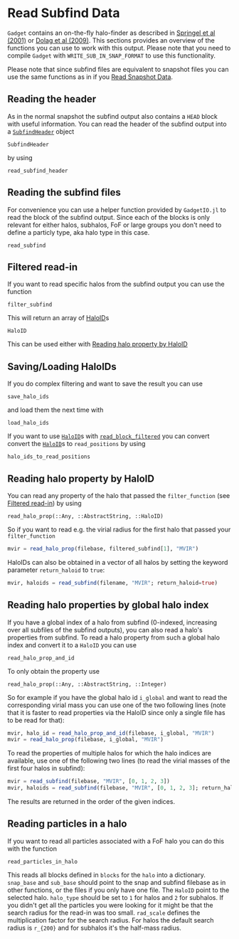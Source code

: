 # Read Subfind Data

`Gadget` contains an on-the-fly halo-finder as described in [Springel et al (2001)](https://ui.adsabs.harvard.edu/link_gateway/2001MNRAS.328..726S/doi:10.1046/j.1365-8711.2001.04912.x) or [Dolag et al (2009)](https://ui.adsabs.harvard.edu/link_gateway/2009MNRAS.399..497D/doi:10.1111/j.1365-2966.2009.15034.x).
This sections provides an overview of the functions you can use to work with this output.
Please note that you need to compile `Gadget` with `WRITE_SUB_IN_SNAP_FORMAT` to use this functionality.

Please note that since subfind files are equivalent to snapshot files you can use the same functions as in if you [Read Snapshot Data](@ref).

## Reading the header

As in the normal snapshot the subfind output also contains a `HEAD` block with useful information.
You can read the header of the subfind output into a [`SubfindHeader`](@ref) object

```@docs
SubfindHeader
```

by using

```@docs
read_subfind_header
```

## Reading the subfind files

For convenience you can use a helper function provided by `GadgetIO.jl` to read the block of the subfind output. Since each of the blocks is only relevant for either halos, subhalos, FoF or large groups you don't need to define a particly type, aka halo type in this case.

```@docs
read_subfind
```

## Filtered read-in

If you want to read specific halos from the subfind output you can use the function

```@docs
filter_subfind
```

This will return an array of [HaloID](@ref)s 

```@docs
HaloID
```

This can be used either with [Reading halo property by HaloID](@ref) 

## Saving/Loading HaloIDs

If you do complex filtering and want to save the result you can use

```@docs
save_halo_ids
```

and load them the next time with 

```@docs
load_halo_ids
```


If you want to use [`HaloID`](@ref)s with [`read_block_filtered`](@ref) you can convert convert the [`HaloID`](@ref)s to `read_positions` by using

```@docs
halo_ids_to_read_positions
```


## Reading halo property by HaloID

You can read any property of the halo that passed the `filter_function` (see [Filtered read-in](@ref)) by using 

```@docs
read_halo_prop(::Any, ::AbstractString, ::HaloID)
```

So if you want to read e.g. the virial radius for the first halo that passed your `filter_function`

```julia
mvir = read_halo_prop(filebase, filtered_subfind[1], "MVIR")
```

HaloIDs can also be obtained in a vector of all halos by setting the keyword parameter `return_haloid` to `true`:

```julia
mvir, haloids = read_subfind(filename, "MVIR"; return_haloid=true)
```

## Reading halo properties by global halo index

If you have a global index of a halo from subfind (0-indexed, increasing over all subfiles of the subfind outputs), you can also read a halo's properties from subfind. To read a halo property from such a global halo index and convert it to a `HaloID` you can use 

```@docs
read_halo_prop_and_id
```

To only obtain the property use

```@docs
read_halo_prop(::Any, ::AbstractString, ::Integer)
```


So for example if you have the global halo id `i_global` and want to read the corresponding virial mass you can use one of the two following lines (note that it is faster to read properties via the HaloID since only a single file has to be read for that):

```julia
mvir, halo_id = read_halo_prop_and_id(filebase, i_global, "MVIR")
mvir = read_halo_prop(filebase, i_global, "MVIR")
```

To read the properties of multiple halos for which the halo indices are available, use one of the following two lines (to read the virial masses of the first four halos in subfind):

```julia
mvir = read_subfind(filebase, "MVIR", [0, 1, 2, 3])
mvir, haloids = read_subfind(filebase, "MVIR", [0, 1, 2, 3]; return_haloid=true)
```

The results are returned in the order of the given indices.


## Reading particles in a halo

If you want to read all particles associated with a FoF halo you can do this with the function 

```@docs
read_particles_in_halo
```

This reads all blocks defined in `blocks` for the `halo` into a dictionary. `snap_base` and `sub_base` should point to the snap and subfind filebase as in other functions, or the files if you only have one file. The `HaloID` point to the selected halo. `halo_type` should be set to `1` for halos and `2` for subhalos. 
If you didn't get all the particles you were looking for it might be that the search radius for the read-in was too small. `rad_scale` defines the multiplication factor for the search radius. For halos the default search radius is ``r_{200}`` and for subhalos it's the half-mass radius.

